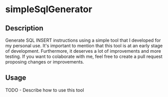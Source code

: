 # simpleSqlGenerator
## Description
Generate SQL INSERT instructions using a simple tool that I developed for my personal use. It's important to mention that this tool is at an early stage of development. Furthermore, it deserves a lot of improvements and more testing. If you want to colaborate with me, feel free to create a pull request proposing changes or improvements.

## Usage

TODO - Describe how to use this tool
